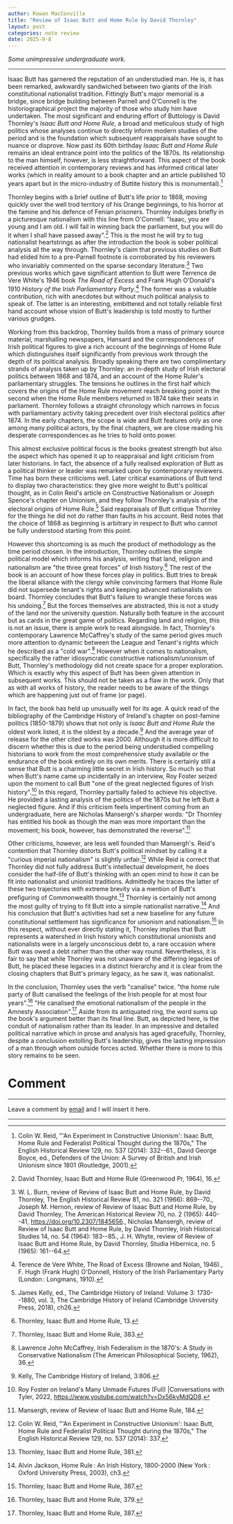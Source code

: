 ```yaml
---
author: Rowan MacConville
title: "Review of Isaac Butt and Home Rule by David Thornley"
layout: post
categories: note review
date: 2025-9-8
---
```

*Some unimpressive undergraduate work.*

---

Isaac Butt has garnered the reputation of an understudied man. He is, it has been remarked, awkwardly sandwiched between two giants of the Irish constitutional nationalist tradition. Fittingly Butt's major memorial is a bridge, since bridge building between Parnell and O'Connell is the historiographical project the majority of those who study him have undertaken. The most significant and enduring effort of Buttology is David Thornley's *Isaac Butt and Home Rule*, a broad and meticulous study of high politics whose analyses continue to directly inform modern studies of the period and is the foundation which subsequent reappraisals have sought to nuance or disprove. Now past its 60th birthday *Isaac Butt and Home Rule* remains an ideal entrance point into the politics of the 1870s. Its relationship to the man himself, however, is less straightforward. This aspect of the book received attention in contemporary reviews and has informed critical later works (which in reality amount to a book chapter and an article published 10 years apart but in the micro-industry of Buttite history this is monumental).[^1]

Thornley begins with a brief outline of Butt's life prior to 1868, moving quickly over the well trod territory of his Orange beginnings, to his horror at the famine and his defence of Fenian prisoners. Thornley indulges briefly in a picturesque nationalism with this line from O'Connell: "Isaac, you are young and I am old. I will fail in winning back the parliament, but you will do it when I shall have passed away".[^2] This is the most he will try to tug nationalist heartstrings as after the introduction the book is sober political analysis all the way through. Thornley's claim that previous studies on Butt had elided him to a pre-Parnell footnote is corroborated by his reviewers who invariably commented on the sparse secondary literature.[^3] Two previous works which gave significant attention to Butt were Terrence de Vere White's 1946 book *The Road of Excess* and Frank Hugh O'Donald's 1910 *History of the Irish Parliamentary Party*.[^4] The former was a valuable contribution, rich with anecdotes but without much political analysis to speak of. The latter is an interesting, embittered and not totally reliable first hand account whose vision of Butt's leadership is told mostly to further various grudges.

Working from this backdrop, Thornley builds from a mass of primary source material, marshalling newspapers, Hansard and the correspondences of Irish political figures to give a rich account of the beginnings of Home Rule which distinguishes itself significantly from previous work through the depth of its political analysis. Broadly speaking there are two complimentary strands of analysis taken up by Thornley: an in-depth study of Irish electoral politics between 1868 and 1874, and an account of the Home Ruler's parliamentary struggles. The tensions he outlines in the first half which covers the origins of the Home Rule movement reach breaking point in the second when the Home Rule members returned in 1874 take their seats in parliament. Thornley follows a straight chronology which narrows in focus with parliamentary activity taking precedent over Irish electoral politics after 1874. In the early chapters, the scope is wide and Butt features only as one among many political actors, by the final chapters, we are close reading his desperate correspondences as he tries to hold onto power.

This almost exclusive political focus is the books greatest strength but also the aspect which has opened it up to reappraisal and light criticism from later historians. In fact, the absence of a fully realised exploration of Butt as a political thinker or leader was remarked upon by contemporary reviewers. Time has born these criticisms well. Later critical examinations of Butt tend to display two characteristics: they give more weight to Butt's political thought, as in Colin Reid's article on Constructive Nationalism or Joseph Spence's chapter on Unionism, and they follow Thornley's analysis of the electoral origins of Home Rule.[^5] Said reappraisals of Butt critique Thornley for the things he did not do rather than faults in his account. Reid notes that the choice of 1868 as beginning is arbitrary in respect to Butt who cannot be fully understood starting from this point.

However this shortcoming is as much the product of methodology as the time period chosen. In the introduction, Thornley outlines the simple political model which informs his analysis, writing that land, religion and nationalism are "the three great forces" of Irish history.[^6] The rest of the book is an account of how these forces play in politics. Butt tries to break the liberal alliance with the clergy while convincing farmers that Home Rule did not supersede tenant's rights and keeping advanced nationalists on board. Thornley concludes that Butt's failure to wrangle these forces was his undoing.[^7] But the forces themselves are abstracted, this is not a study of the land nor the university question. Naturally both feature in the account but as cards in the great game of politics. Regarding land and religion, this is not an issue, there is ample work to read alongside. In fact, Thornley's contemporary Lawrence McCaffrey's study of the same period gives much
more attention to dynamic between the League and Tenant's rights which he described as a "cold war".[^8] However when it comes to nationalism, specifically the rather idiosyncratic constructive nationalism/unionism of Butt, Thornley's methodology did not create space for a proper
exploration. Which is exactly why this aspect of Butt has been given attention in subsequent works. This should not be taken as a flaw in the work. Only that as with all works of history, the reader needs to be aware of the things which are happening just out of frame (or page).

In fact, the book has held up unusually well for its age. A quick read of the bibliography of the Cambridge History of Ireland's chapter on post-famine politics (1850-1879) shows that not only is *Isaac Butt and Home Rule* the oldest work listed, it is the oldest by a decade.[^9] And the average year of release for the other cited works was 2000. Although it is more difficult to discern whether this is due to the period being understudied compelling historians to work from the most comprehensive study available or the endurance of the book entirely on its own merits. There is certainly still a sense that Butt is a charming little secret in Irish history. So much so that when Butt's name came up incidentally in an interview, Roy Foster seized upon the moment to call Butt "one of the great neglected figures of Irish history".[^10] In this regard, Thornley partially failed to achieve his objective. He provided a lasting analysis of the politics of the 1870s but he left Butt a neglected figure. And if this criticism feels impertinent coming from an undergraduate, here are Nicholas Mansergh's sharper words: "Dr Thornley has entitled his book as though the man was more important than the movement; his book, however, has demonstrated the reverse".[^11]

Other criticisms, however, are less well founded than Mansergh's. Reid's contention that Thornley distorts Butt's political mindset by calling it a "curious imperial nationalism" is slightly unfair.[^12] While Reid is correct that Thornley did not fully address Butt's intellectual development, he does consider the half-life of Butt's thinking with an open mind to how it can be fit into nationalist and unionist traditions. Admittedly he traces the latter of these two trajectories with extreme brevity via a mention of Butt's prefiguring of Commonwealth thought.[^13] Thornley is certainly not among the most guilty of trying to fit Butt into a simple nationalist narrative.[^14] And his conclusion that Butt's activities had set a new baseline for any future constitutional settlement has significance for unionism and nationalism.[^15] In this respect, without ever directly stating it, Thornley implies that Butt represents a watershed in Irish history which constitutional unionists and nationalists were in a largely unconscious debt to, a rare occasion where Butt was owed a debt rather than the other way round. Nevertheless, it is fair to say that while Thornley was not unaware of the differing legacies of Butt, he placed these legacies in a distinct hierarchy and it is clear from the closing chapters that Butt's primary legacy, as he saw it, was nationalist.

In the conclusion, Thornley uses the verb "canalise" twice. "the home rule party of Butt canalised the feelings of the Irish people for at most four years".[^16] "He canalised the emotional nationalism of the people in the Amnesty Association".[^17] Aside from its antiquated ring, the word sums up the book's argument better than its final line. Butt, as depicted here, is the conduit of nationalism rather than its leader. In an impressive and detailed political narrative which in prose and analysis has aged gracefully, Thornley, despite a conclusion extolling Butt's leadership, gives the lasting impression of a man through whom outside forces acted. Whether there is more to this story remains to be seen.

# Comment
---

<p>Leave a comment by <a href="mailto:rowanmacconville@gmail.com?subject=Comment on {{ page.title }}">email</a> and I will insert it here.</p>

---

[^1]: Colin W. Reid, "'An Experiment in Constructive Unionism': Isaac Butt, Home Rule and Federalist Political Thought during the 1870s," The English Historical Review 129, no. 537 (2014): 332--61., David George Boyce, ed., Defenders of the Union: A Survey of British and Irish Unionism since 1801 (Routledge, 2001).
[^2]: David Thornley, Isaac Butt and Home Rule (Greenwood Pr, 1964), 16.
[^3]: W. L. Burn, review of Review of Isaac Butt and Home Rule, by David Thornley, The English Historical Review 81, no. 321 (1966): 869--70., Joseph M. Hernon, review of Review of Isaac Butt and Home Rule, by David Thornley, The American Historical Review 70, no. 2 (1965): 440--41, https://doi.org/10.2307/1845656., Nicholas Mansergh, review of Review of Isaac Butt and Home Rule, by David Thornley, Irish Historical Studies 14, no. 54 (1964): 183--85., J. H. Whyte, review of Review of Isaac Butt and Home Rule, by David Thornley, Studia Hibernica, no. 5 (1965): 161--64.
[^4]: Terence de Vere White, The Road of Excess (Browne and Nolan, 1946)., F. Hugh (Frank Hugh) O'Donnell, History of the Irish Parliamentary Party (London : Longmans, 1910).
[^5]: James Kelly, ed., The Cambridge History of Ireland: Volume 3: 1730--1880, vol. 3, The Cambridge History of Ireland (Cambridge University Press, 2018), ch26.
[^6]: Thornley, Isaac Butt and Home Rule, 13.
[^7]: Thornley, Isaac Butt and Home Rule, 383.
[^8]: Lawrence John McCaffrey, Irish Federalism in the 1870's: A Study in Conservative Nationalism (The American Philosophical Society, 1962), 36.
[^9]: Kelly, The Cambridge History of Ireland, 3:806.
[^10]: Roy Foster on Ireland's Many Unmade Futures (Full) \|Conversations with Tyler, 2022, https://www.youtube.com/watch?v=Dx56kyMdQD8.
[^11]: Mansergh, review of Review of Isaac Butt and Home Rule, 184.
[^12]: Colin W. Reid, "'An Experiment in Constructive Unionism': Isaac Butt, Home Rule and Federalist Political Thought during the 1870s," The English Historical Review 129, no. 537 (2014): 337.
[^13]: Thornley, Isaac Butt and Home Rule, 381.
[^14]: Alvin Jackson, Home Rule : An Irish History, 1800-2000 (New York : Oxford University Press, 2003), ch3.
[^15]: Thornley, Isaac Butt and Home Rule, 387.
[^16]: Thornley, Isaac Butt and Home Rule, 379.
[^17]: Thornley, Isaac Butt and Home Rule, 387.